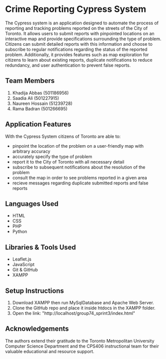 # Crime Reporting Cypress System

The Cypress system is an application designed to automate the process of reporting and tracking problems reported on the streets of the City of Toronto. It allows users to submit reports with pinpointed locations on an interactive map and provide specifications surrounding the type of problem. Citizens can submit detailed reports with this information and choose to subscribe to regular notifications regarding the status of the reported problem. Additionally, it provides features such as map exploration for citizens to learn about existing reports, duplicate notifications to reduce redundancy, and user authentication to prevent false reports. 

## Team Members 

1. Khadija Abbas (501186956)
2. Saadia Ali (501227915)
3. Naureen Hossain (51239728)
4. Rama Badran (501266695)

## Application Features

With the Cypress System citizens of Toronto are able to:
- pinpoint the location of the problem on a user-friendly map with arbitrary accuracy
- accurately specify the type of problem
- report it to the City of Toronto with all necessary detail
- subscribe to subsequent notifications about the resolution of the problem
- consult the map in order to see problems reported in a given area
- recieve messages regarding duplicate submitted reports and false reports

## Languages Used 

- HTML
- CSS
- PHP
- Python

## Libraries & Tools Used

- Leaflet.js
- JavaScript
- Git & GitHub
- XAMPP

## Setup Instructions 

1. Download XAMPP then run MySqlDatabase and Apache Web Server.
2. Clone the GitHub repo and place it inside htdocs in the XAMPP folder.
3. Open the link: "http://localhost/group74_sprint3/index.html"

## Acknowledgements

The authors extend their gratitude to the Toronto Metropolitan University Computer Science Department and the CPS406 instructional team for their valuable educational and resource support.





